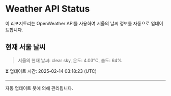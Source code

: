 
# Weather API Status

이 리포지토리는 OpenWeather API를 사용하여 서울의 날씨 정보를 자동으로 업데이트합니다.

## 현재 서울 날씨
> 서울의 현재 날씨: clear sky, 온도: 4.03°C, 습도: 64%

⏳ 업데이트 시간: 2025-02-14 03:18:23 (UTC)

---
자동 업데이트 봇에 의해 관리됩니다.
